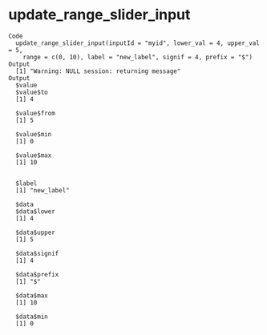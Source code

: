 # update_range_slider_input

    Code
      update_range_slider_input(inputId = "myid", lower_val = 4, upper_val = 5,
        range = c(0, 10), label = "new_label", signif = 4, prefix = "$")
    Output
      [1] "Warning: NULL session: returning message"
    Output
      $value
      $value$to
      [1] 4
      
      $value$from
      [1] 5
      
      $value$min
      [1] 0
      
      $value$max
      [1] 10
      
      
      $label
      [1] "new_label"
      
      $data
      $data$lower
      [1] 4
      
      $data$upper
      [1] 5
      
      $data$signif
      [1] 4
      
      $data$prefix
      [1] "$"
      
      $data$max
      [1] 10
      
      $data$min
      [1] 0
      
      

